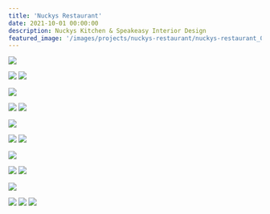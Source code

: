 ```yaml
---
title: 'Nuckys Restaurant'
date: 2021-10-01 00:00:00
description: Nuckys Kitchen & Speakeasy Interior Design
featured_image: '/images/projects/nuckys-restaurant/nuckys-restaurant_00.jpg'
---
```


![]({{site.baseurl}}/images/projects/nuckys-restaurant/nuckys-restaurant_01.jpg)

<div class="gallery" data-columns="2">
  <img src="{{site.baseurl}}/images/projects/nuckys-restaurant/nuckys-restaurant_03.jpg">
  <img src="{{site.baseurl}}/images/projects/nuckys-restaurant/nuckys-restaurant_09.jpg">
</div>

![]({{site.baseurl}}/images/projects/nuckys-restaurant/nuckys-restaurant_04.jpg)

<div class="gallery" data-columns="2">
  <img src="{{site.baseurl}}/images/projects/nuckys-restaurant/nuckys-restaurant_11.jpg">
  <img src="{{site.baseurl}}/images/projects/nuckys-restaurant/nuckys-restaurant_13.jpg">
</div>

![]({{site.baseurl}}/images/projects/nuckys-restaurant/nuckys-restaurant_12.jpg)


<div class="gallery" data-columns="2">
  <img src="{{site.baseurl}}/images/projects/nuckys-restaurant/nuckys-restaurant_14.jpg">
  <img src="{{site.baseurl}}/images/projects/nuckys-restaurant/nuckys-restaurant_06.jpg">
</div>

![]({{site.baseurl}}/images/projects/nuckys-restaurant/nuckys-restaurant_13.jpg)

<div class="gallery" data-columns="2">
  <img src="{{site.baseurl}}/images/projects/nuckys-restaurant/nuckys-restaurant_16.jpg">
  <img src="{{site.baseurl}}/images/projects/nuckys-restaurant/nuckys-restaurant_17.jpg">
</div>


![]({{site.baseurl}}/images/projects/nuckys-restaurant/nuckys-restaurant_08.jpg)


<div class="gallery" data-columns="3">
  <img src="{{site.baseurl}}/images/projects/nuckys-restaurant/nuckys-restaurant_18.jpg">
  <img src="{{site.baseurl}}/images/projects/nuckys-restaurant/nuckys-restaurant_19.jpg">
  <img src="{{site.baseurl}}/images/projects/nuckys-restaurant/nuckys-restaurant_20.jpg">  
</div>

